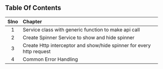 ## Table Of Contents

| Slno  | Chapter |
| :---: | :---    |
| 1     | Service class with generic function to make api call |
| 2     | Create Spinner Service to show and hide spinner |
| 3     | Create Http interceptor and show/hide spinner for every http request |
| 4     | Common Error Handling |

